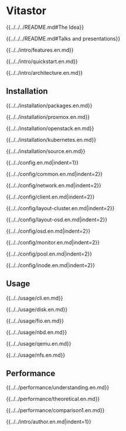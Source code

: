 # Vitastor

{{../../../README.md#The Idea}}

{{../../../README.md#Talks and presentations}}

{{../../intro/features.en.md}}

{{../../intro/quickstart.en.md}}

{{../../intro/architecture.en.md}}

## Installation

{{../../installation/packages.en.md}}

{{../../installation/proxmox.en.md}}

{{../../installation/openstack.en.md}}

{{../../installation/kubernetes.en.md}}

{{../../installation/source.en.md}}

{{../../config.en.md|indent=1}}

{{../../config/common.en.md|indent=2}}

{{../../config/network.en.md|indent=2}}

{{../../config/client.en.md|indent=2}}

{{../../config/layout-cluster.en.md|indent=2}}

{{../../config/layout-osd.en.md|indent=2}}

{{../../config/osd.en.md|indent=2}}

{{../../config/monitor.en.md|indent=2}}

{{../../config/pool.en.md|indent=2}}

{{../../config/inode.en.md|indent=2}}

## Usage

{{../../usage/cli.en.md}}

{{../../usage/disk.en.md}}

{{../../usage/fio.en.md}}

{{../../usage/nbd.en.md}}

{{../../usage/qemu.en.md}}

{{../../usage/nfs.en.md}}

## Performance

{{../../performance/understanding.en.md}}

{{../../performance/theoretical.en.md}}

{{../../performance/comparison1.en.md}}

{{../../intro/author.en.md|indent=1}}
